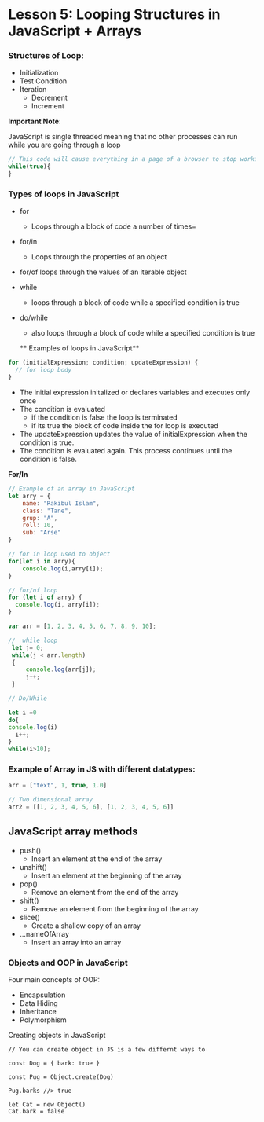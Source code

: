 # Lesson 5: Looping Structures in JavaScript + Arrays

### Structures of Loop:
- Initialization
- Test Condition
- Iteration
  - Decrement
  - Increment

**Important Note**:

JavaScript is single threaded meaning that no other processes can run while you are going through a loop

```JavaScript
// This code will cause everything in a page of a browser to stop working if it is written in the console
while(true){
}
```

### Types of loops in JavaScript
- for
    - Loops through a block of code a number of times=
- for/in
    - Loops through the properties of an object
- for/of
    loops through the values of an iterable object
- while
    - loops through a block of code while a specified condition is true
- do/while
    - also loops through a block of code while a specified condition is true

  ** Examples of loops in JavaScript**

```javascript
for (initialExpression; condition; updateExpression) {
  // for loop body
}
```

- The initial expression initalized or declares variables and executes only once
- The condition is evaluated
  - if the condition is false the loop is terminated
  - if its true the block of code inside the for loop is executed
- The updateExpression updates the value of initialExpression when the condition is true.
- The condition is evaluated again. This process continues until the condition is false.

**For/In**

```javascript
// Example of an array in JavaScript
let arry = {
    name: "Rakibul Islam",
    class: "Tane",
    grup: "A",
    roll: 10,
    sub: "Arse"
}

// for in loop used to object
for(let i in arry){
    console.log(i,arry[i]);
}

// for/of loop
for (let i of arry) {
  console.log(i, arry[i]);
}

var arr = [1, 2, 3, 4, 5, 6, 7, 8, 9, 10];

//  while loop
 let j= 0;
 while(j < arr.length)
 {
     console.log(arr[j]);
     j++;
 }

// Do/While

let i =0
do{
console.log(i)
  i++;
}
while(i>10);
```

### Example of Array in JS with different datatypes:

```javascript
arr = ["text", 1, true, 1.0]

// Two dimensional array
arr2 = [[1, 2, 3, 4, 5, 6], [1, 2, 3, 4, 5, 6]]
```

## JavaScript array methods
- push()
    - Insert an element at the end of the array
- unshift()
    - Insert an element at the beginning of the array
- pop()
    - Remove an element from the end of the array
- shift()
    - Remove an element from the beginning of the array
- slice()
    - Create a shallow copy of an array
- ...nameOfArray
    - Insert an array into an array

### Objects and OOP in JavaScript

Four main concepts of OOP:
- Encapsulation
- Data Hiding
- Inheritance
- Polymorphism

Creating objects in JavaScript

```
// You can create object in JS is a few differnt ways to

const Dog = { bark: true }

const Pug = Object.create(Dog)

Pug.barks //> true

let Cat = new Object()
Cat.bark = false

```
